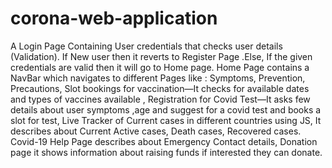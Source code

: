 # corona-web-application
A Login Page Containing User credentials that checks user details (Validation). If New user then it
reverts to Register Page .Else, If the given credentials are valid then it will go to Home page.
Home Page contains a NavBar which navigates to different Pages like : Symptoms, Prevention,
Precautions, Slot bookings for vaccination—It checks for available dates and types of vaccines
available , Registration for Covid Test—It asks few details about user symptoms ,age and suggest for
a covid test and books a slot for test, Live Tracker of Current cases in different countries using JS, It
describes about Current Active cases, Death cases, Recovered cases. Covid-19 Help Page describes
about Emergency Contact details, Donation page it shows information about raising funds if
interested they can donate.
